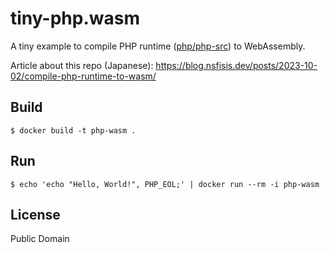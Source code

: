 # tiny-php.wasm

A tiny example to compile PHP runtime ([php/php-src](https://github.com/php/php-src)) to WebAssembly.

Article about this repo (Japanese): https://blog.nsfisis.dev/posts/2023-10-02/compile-php-runtime-to-wasm/


## Build

```
$ docker build -t php-wasm .
```

## Run

```
$ echo 'echo "Hello, World!", PHP_EOL;' | docker run --rm -i php-wasm
```

## License

Public Domain
